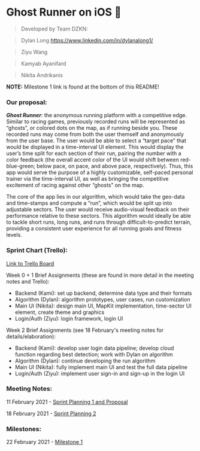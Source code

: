 # Ghost Runner on iOS :ghost:

> Developed by Team DZKN:

> Dylan Long
https://www.linkedin.com/in/dylanalong1/

> Ziyu Wang

> Kamyab Ayanifard

> Nikita Andrikanis

**NOTE:** Milestone 1 link is found at the bottom of this README!

### Our proposal:

***Ghost Runner***: the anonymous running platform with a competitive edge. Similar to racing games, previously recorded runs will be represented as “ghosts”, or colored dots on the map, as if running beside you. These recorded runs may come from both the user themself and anonymously from the user base. The user would be able to select a “target pace” that would be displayed in a time-interval UI element. This would display the user’s time split for each section of their run, pairing the number with a color feedback (the overall accent color of the UI would shift between red-blue-green; below pace, on pace, and above pace, respectively). Thus, this app would serve the purpose of a highly customizable, self-paced personal trainer via the time-interval UI, as well as bringing the competitive excitement of racing against other “ghosts” on the map.

The core of the app lies in our algorithm, which would take the geo-data and time-stamps and compute a “run”, which would be split up into adjustable sectors. The user would receive audio-visual feedback on their performance relative to these sectors. This algorithm would ideally be able to tackle short runs, long runs, and runs through difficult-to-predict terrain, providing a consistent user experience for all running goals and fitness levels.

### Sprint Chart (Trello):
[Link to Trello Board](https://trello.com/b/EvIk6hce/dzkn-ghost-runner)

Week 0 + 1 Brief Assignments (these are found in more detail in the meeting notes and Trello):
- Backend (Kami): set up backend, determine data type and their formats
- Algorithm (Dylan): algorithm prototypes, user cases, run customization
- Main UI (Nikita): design main UI, MapKit implementation, time-sector UI element, create theme and graphics
- Login/Auth (Ziyu): login framework, login UI

Week 2 Brief Assignments (see 18 February's meeting notes for details/elaboration):
- Backend (Kami): develop user login data pipeline; develop cloud function regarding best detection; work with Dylan on algorithm
- Algorithm (Dylan): continue developing the run algorithm
- Main UI (Nikita): fully implement main UI and test the full data pipeline
- Login/Auth (Ziyu): implement user sign-in and sign-up in the login UI


### Meeting Notes:

11 February 2021 - [Sprint Planning 1 and Proposal](https://docs.google.com/document/d/1Y4POqneNCZ1JXG9e6VGOsLXFdwB2L2I7I2TDs0K9TpU/edit?usp=sharing)

18 February 2021 - [Sprint Planning 2](https://docs.google.com/document/d/1WIuyM43pmhlOwvQq3lfGjFDhGgT85jWmO40kayEHhEU/edit?usp=sharing)

### Milestones:

22 February 2021 - [Milestone 1](https://docs.google.com/document/d/1cL5qjSXlPTK8lDtkn_iZbdCze0-BJGtdw--Mh1lu0pw/edit?usp=sharing)

